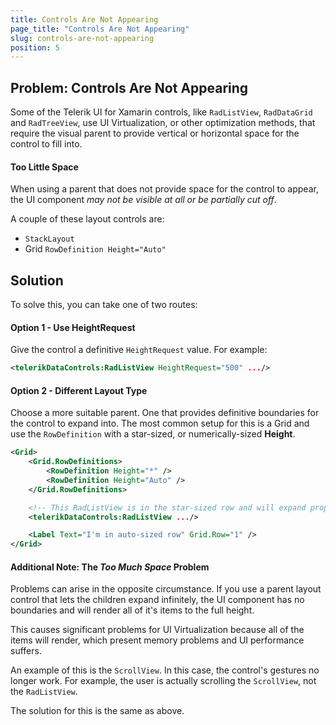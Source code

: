 ```yaml
---
title: Controls Are Not Appearing
page_title: "Controls Are Not Appearing"
slug: controls-are-not-appearing
position: 5
---
```


## Problem: Controls Are Not Appearing

Some of the Telerik UI for Xamarin controls, like `RadListView`, `RadDataGrid` and `RadTreeView`, use UI Virtualization, or other optimization methods, that require the visual parent to provide vertical or horizontal space for the control to fill into.

#### Too Little Space
When using a parent that does not provide space for the control to appear, the UI component *may not be visible at all or be partially cut off*.

A couple of these layout controls are:

- `StackLayout`
- Grid `RowDefinition Height="Auto"`

## Solution

To solve this, you can take one of two routes:


#### Option 1 - Use HeightRequest
Give the control a definitive `HeightRequest` value. For example:

```xml
<telerikDataControls:RadListView HeightRequest="500" .../>
```

#### Option 2 - Different Layout Type

Choose a more suitable parent. One that provides definitive boundaries for the control to expand into. The most common setup for this is a Grid and use the `RowDefinition` with a star-sized, or numerically-sized **Height**.

```xml
<Grid>
    <Grid.RowDefinitions>
        <RowDefinition Height="*" />
        <RowDefinition Height="Auto" />
    </Grid.RowDefinitions>

    <!-- This RadListView is in the star-sized row and will expand properly -->
    <telerikDataControls:RadListView .../>

    <Label Text="I'm in auto-sized row" Grid.Row="1" />
</Grid>
```

#### Additional Note: The *Too Much Space* Problem

Problems can arise in the opposite circumstance. If you use a parent layout control that lets the children expand infinitely, the UI component has no boundaries and will render all of it's items to the full height. 

This causes significant problems for UI Virtualization because all of the items will render, which present memory problems and UI performance suffers.

An example of this is the `ScrollView`.  In this case, the control's gestures no longer work. For example, the user is actually scrolling the `ScrollView`, not the `RadListView`.

The solution for this is the same as above.
